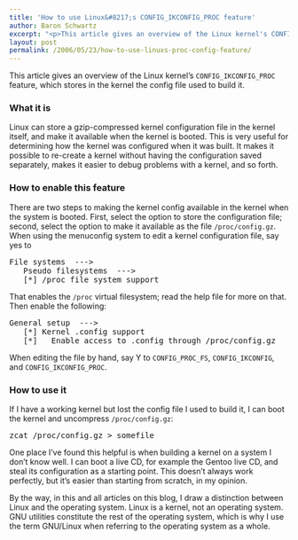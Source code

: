 ```yaml
---
title: 'How to use Linux&#8217;s CONFIG_IKCONFIG_PROC feature'
author: Baron Schwartz
excerpt: "<p>This article gives an overview of the Linux kernel's CONFIG_IKCONFIG_PROC feature, which stores in the kernel the config file used to build it.</p>"
layout: post
permalink: /2006/05/23/how-to-use-linuxs-proc-config-feature/
---
```

This article gives an overview of the Linux kernel&#8217;s `CONFIG_IKCONFIG_PROC` feature, which stores in the kernel the config file used to build it.

### What it is

Linux can store a gzip-compressed kernel configuration file in the kernel itself, and make it available when the kernel is booted. This is very useful for determining how the kernel was configured when it was built. It makes it possible to re-create a kernel without having the configuration saved separately, makes it easier to debug problems with a kernel, and so forth.

### How to enable this feature

There are two steps to making the kernel config available in the kernel when the system is booted. First, select the option to store the configuration file; second, select the option to make it available as the file `/proc/config.gz`. 
When using the menuconfig system to edit a kernel configuration file, say yes to 
<pre>File systems  ---&gt;
   Pseudo filesystems  ---&gt;
   [*] /proc file system support</pre>

That enables the `/proc` virtual filesystem; read the help file for more on that. Then enable the following:

<pre>General setup  ---&gt;
   [*] Kernel .config support
   [*]   Enable access to .config through /proc/config.gz</pre>

When editing the file by hand, say Y to `CONFIG_PROC_FS`, `CONFIG_IKCONFIG`, and `CONFIG_IKCONFIG_PROC`.

### How to use it

If I have a working kernel but lost the config file I used to build it, I can boot the kernel and uncompress `/proc/config.gz`:

<pre>zcat /proc/config.gz &gt; somefile</pre>

One place I&#8217;ve found this helpful is when building a kernel on a system I don&#8217;t know well. I can boot a live CD, for example the Gentoo live CD, and steal its configuration as a starting point. This doesn&#8217;t always work perfectly, but it&#8217;s easier than starting from scratch, in my opinion.

By the way, in this and all articles on this blog, I draw a distinction between Linux and the operating system. Linux is a kernel, not an operating system. GNU utilities constitute the rest of the operating system, which is why I use the term GNU/Linux when referring to the operating system as a whole.